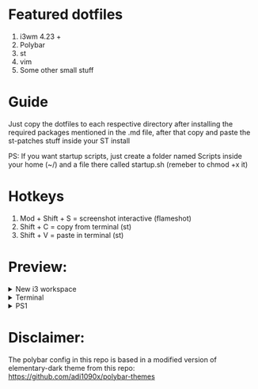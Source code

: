 # Featured dotfiles
1. i3wm 4.23 +
2. Polybar
3. st
4. vim
5. Some other small stuff

# Guide
<p> Just copy the dotfiles to each respective directory after installing the required packages mentioned in the .md file, after that copy and paste the st-patches stuff inside your ST install </p>
<p> PS: If you want startup scripts, just create a folder named Scripts inside your home (~/) and a file there called startup.sh (remeber to chmod +x it) </p>

# Hotkeys
1. Mod + Shift + S  = screenshot interactive (flameshot)
2. Shift + C = copy from terminal (st)
3. Shift + V = paste in terminal (st) 

# Preview:

<details>
<summary>New i3 workspace</summary>
  
![image](https://github.com/GroovyWizard/dotfiles-i3wm-workspace/assets/78284549/9ef733de-bb32-4c26-9082-787f914bad38)

</details>

<details>
<summary>Terminal</summary>
  
![image](https://github.com/GroovyWizard/dotfiles-i3wm-workspace/assets/78284549/155bfabb-a41e-45d8-bdb3-1ef692ebf063)
</details>

<details>
<summary>PS1</summary>
  
(the git branch changes dinamically)

![image](https://github.com/GroovyWizard/dotfiles-i3wm-workspace/assets/78284549/c0f30926-fafb-4515-b14f-00f20bfbb2ff)
</details>

# Disclaimer:
The polybar config in this repo is based in a modified version of elementary-dark theme from this repo: https://github.com/adi1090x/polybar-themes

